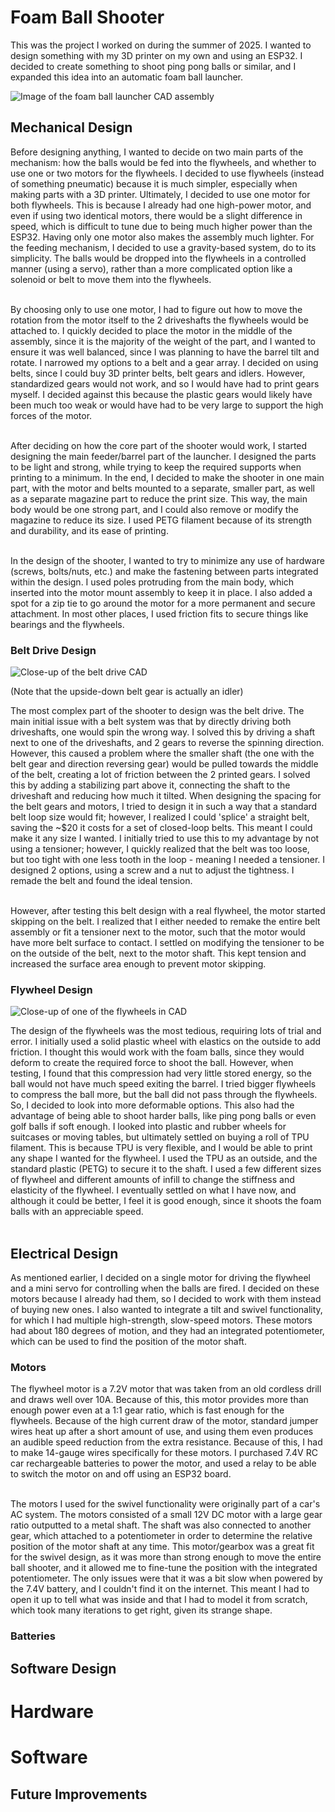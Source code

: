 # Foam Ball Shooter

This was the project I worked on during the summer of 2025. I wanted to design something with my 3D printer on my own and using an ESP32. I decided to create something to shoot ping pong balls or similar, and I expanded this idea into an automatic foam ball launcher.

![Image of the foam ball launcher CAD assembly](/Images/Foam-Ball-Launcher-CAD.png)

## Mechanical Design
Before designing anything, I wanted to decide on two main parts of the mechanism: how the balls would be fed into the flywheels, and whether to use one or two motors for the flywheels. I decided to use flywheels (instead of something pneumatic) because it is much simpler, especially when making parts with a 3D printer. Ultimately, I decided to use one motor for both flywheels. This is because I already had one high-power motor, and even if using two identical motors, there would be a slight difference in speed, which is difficult to tune due to being much higher power than the ESP32. Having only one motor also makes the assembly much lighter. For the feeding mechanism, I decided to use a gravity-based system, do to its simplicity. The balls would be dropped into the flywheels in a controlled manner (using a servo), rather than a more complicated option like a solenoid or belt to move them into the flywheels.<br/><br/>

By choosing only to use one motor, I had to figure out how to move the rotation from the motor itself to the 2 driveshafts the flywheels would be attached to. I quickly decided to place the motor in the middle of the assembly, since it is the majority of the weight of the part, and I wanted to ensure it was well balanced, since I was planning to have the barrel tilt and rotate. I narrowed my options to a belt and a gear array. I decided on using belts, since I could buy 3D printer belts, belt gears and idlers. However, standardized gears would not work, and so I would have had to print gears myself. I decided against this because the plastic gears would likely have been much too weak or would have had to be very large to support the high forces of the motor. <br/><br/>

After deciding on how the core part of the shooter would work, I started designing the main feeder/barrel part of the launcher. I designed the parts to be light and strong, while trying to keep the required supports when printing to a minimum. In the end, I decided to make the shooter in one main part, with the motor and belts mounted to a separate, smaller part, as well as a separate magazine part to reduce the print size. This way, the main body would be one strong part, and I could also remove or modify the magazine to reduce its size. I used PETG filament because of its strength and durability, and its ease of printing. <br/><br/>

In the design of the shooter, I wanted to try to minimize any use of hardware (screws, bolts/nuts, etc.) and make the fastening between parts integrated within the design. I used poles protruding from the main body, which inserted into the motor mount assembly to keep it in place. I also added a spot for a zip tie to go around the motor for a more permanent and secure attachment. In most other places, I used friction fits to secure things like bearings and the flywheels.

### Belt Drive Design
![Close-up of the belt drive CAD](/Images/Belt_Drive_CAD.png)

(Note that the upside-down belt gear is actually an idler)<br/>

The most complex part of the shooter to design was the belt drive. The main initial issue with a belt system was that by directly driving both driveshafts, one would spin the wrong way. I solved this by driving a shaft next to one of the driveshafts, and 2 gears to reverse the spinning direction. However, this caused a problem where the smaller shaft (the one with the belt gear and direction reversing gear) would be pulled towards the middle of the belt, creating a lot of friction between the 2 printed gears. I solved this by adding a stabilizing part above it, connecting the shaft to the driveshaft and reducing how much it tilted. When designing the spacing for the belt gears and motors, I tried to design it in such a way that a standard belt loop size would fit; however, I realized I could 'splice' a straight belt, saving the ~$20 it costs for a set of closed-loop belts. This meant I could make it any size I wanted. I initially tried to use this to my advantage by not using a tensioner; however, I quickly realized that the belt was too loose, but too tight with one less tooth in the loop - meaning I needed a tensioner. I designed 2 options, using a screw and a nut to adjust the tightness. I remade the belt and found the ideal tension.<br/><br/>

However, after testing this belt design with a real flywheel, the motor started skipping on the belt. I realized that I either needed to remake the entire belt assembly or fit a tensioner next to the motor, such that the motor would have more belt surface to contact. I settled on modifying the tensioner to be on the outside of the belt, next to the motor shaft. This kept tension and increased the surface area enough to prevent motor skipping.

### Flywheel Design
![Close-up of one of the flywheels in CAD](/Images/Flywheel_CAD.png)

The design of the flywheels was the most tedious, requiring lots of trial and error. I initially used a solid plastic wheel with elastics on the outside to add friction. I thought this would work with the foam balls, since they would deform to create the required force to shoot the ball. However, when testing, I found that this compression had very little stored energy, so the ball would not have much speed exiting the barrel. I tried bigger flywheels to compress the ball more, but the ball did not pass through the flywheels. So, I decided to look into more deformable options. This also had the advantage of being able to shoot harder balls, like ping pong balls or even golf balls if soft enough. I looked into plastic and rubber wheels for suitcases or moving tables, but ultimately settled on buying a roll of TPU filament. This is because TPU is very flexible, and I would be able to print any shape I wanted for the flywheel. I used the TPU as an outside, and the standard plastic (PETG) to secure it to the shaft. I used a few different sizes of flywheel and different amounts of infill to change the stiffness and elasticity of the flywheel. I eventually settled on what I have now, and although it could be better, I feel it is good enough, since it shoots the foam balls with an appreciable speed.<br/><br/>

## Electrical Design

As mentioned earlier, I decided on a single motor for driving the flywheel and a mini servo for controlling when the balls are fired. I decided on these motors because I already had them, so I decided to work with them instead of buying new ones. I also wanted to integrate a tilt and swivel functionality, for which I had multiple high-strength, slow-speed motors. These motors had about 180 degrees of motion, and they had an integrated potentiometer, which can be used to find the position of the motor shaft. <br/>

### Motors

The flywheel motor is a 7.2V motor that was taken from an old cordless drill and draws well over 10A. Because of this, this motor provides more than enough power even at a 1:1 gear ratio, which is fast enough for the flywheels. Because of the high current draw of the motor, standard jumper wires heat up after a short amount of use, and using them even produces an audible speed reduction from the extra resistance. Because of this, I had to make 14-gauge wires specifically for these motors. I purchased 7.4V RC car rechargeable batteries to power the motor, and used a relay to be able to switch the motor on and off using an ESP32 board. <br/><br/>

The motors I used for the swivel functionality were originally part of a car's AC system. The motors consisted of a small 12V DC motor with a large gear ratio outputted to a metal shaft. The shaft was also connected to another gear, which attached to a potentiometer in order to determine the relative position of the motor shaft at any time. This motor/gearbox was a great fit for the swivel design, as it was more than strong enough to move the entire ball shooter, and it allowed me to fine-tune the position with the integrated potentiometer. The only issues were that it was a bit slow when powered by the 7.4V battery, and I couldn't find it on the internet. This meant I had to open it up to tell what was inside and that I had to model it from scratch, which took many iterations to get right, given its strange shape.

### Batteries



## Software Design

# Hardware

# Software

## Future Improvements
